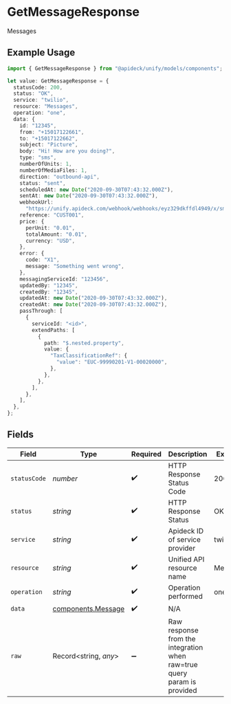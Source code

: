 # GetMessageResponse

Messages

## Example Usage

```typescript
import { GetMessageResponse } from "@apideck/unify/models/components";

let value: GetMessageResponse = {
  statusCode: 200,
  status: "OK",
  service: "twilio",
  resource: "Messages",
  operation: "one",
  data: {
    id: "12345",
    from: "+15017122661",
    to: "+15017122662",
    subject: "Picture",
    body: "Hi! How are you doing?",
    type: "sms",
    numberOfUnits: 1,
    numberOfMediaFiles: 1,
    direction: "outbound-api",
    status: "sent",
    scheduledAt: new Date("2020-09-30T07:43:32.000Z"),
    sentAt: new Date("2020-09-30T07:43:32.000Z"),
    webhookUrl:
      "https://unify.apideck.com/webhook/webhooks/eyz329dkffdl4949/x/sms",
    reference: "CUST001",
    price: {
      perUnit: "0.01",
      totalAmount: "0.01",
      currency: "USD",
    },
    error: {
      code: "X1",
      message: "Something went wrong",
    },
    messagingServiceId: "123456",
    updatedBy: "12345",
    createdBy: "12345",
    updatedAt: new Date("2020-09-30T07:43:32.000Z"),
    createdAt: new Date("2020-09-30T07:43:32.000Z"),
    passThrough: [
      {
        serviceId: "<id>",
        extendPaths: [
          {
            path: "$.nested.property",
            value: {
              "TaxClassificationRef": {
                "value": "EUC-99990201-V1-00020000",
              },
            },
          },
        ],
      },
    ],
  },
};
```

## Fields

| Field                                                                   | Type                                                                    | Required                                                                | Description                                                             | Example                                                                 |
| ----------------------------------------------------------------------- | ----------------------------------------------------------------------- | ----------------------------------------------------------------------- | ----------------------------------------------------------------------- | ----------------------------------------------------------------------- |
| `statusCode`                                                            | *number*                                                                | :heavy_check_mark:                                                      | HTTP Response Status Code                                               | 200                                                                     |
| `status`                                                                | *string*                                                                | :heavy_check_mark:                                                      | HTTP Response Status                                                    | OK                                                                      |
| `service`                                                               | *string*                                                                | :heavy_check_mark:                                                      | Apideck ID of service provider                                          | twilio                                                                  |
| `resource`                                                              | *string*                                                                | :heavy_check_mark:                                                      | Unified API resource name                                               | Messages                                                                |
| `operation`                                                             | *string*                                                                | :heavy_check_mark:                                                      | Operation performed                                                     | one                                                                     |
| `data`                                                                  | [components.Message](../../models/components/message.md)                | :heavy_check_mark:                                                      | N/A                                                                     |                                                                         |
| `raw`                                                                   | Record<string, *any*>                                                   | :heavy_minus_sign:                                                      | Raw response from the integration when raw=true query param is provided |                                                                         |